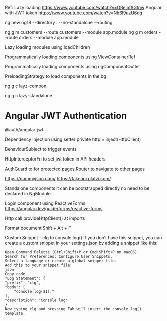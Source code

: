 
Ref:
Lazy loading 
    https://www.youtube.com/watch?v=GRelnf8Gtnw
Angular with JWT token 
    https://www.youtube.com/watch?v=Nh6l9uzU6dg

ng new ng18 --directory . --no-standalone --routing 

ng g m customers --route customers --module app.module
ng g m orders --route orders --module app.module

Lazy loading modules 
    using loadChildren 

Programmatically loading components 
    using ViewContainerRef 

Programmatically loading components 
    using ngComponentOutlet

PreloadingStrategy to load components in the bg

ng g c layz-compon 

ng g c lazy-standalone



# Angular JWT Authentication

@auth/angular-jwt 

Dependency injection using setter
    private http = inject(HttpClient)

BehaviourSubject to trigger events 

HttpInterceptorFn to set jwt token in API headers 

AuthGuard to for protected pages 
Router to navigate to other pages 

https://dummyjson.com/
https://fakeapi.platzi.com/

Standalone components 
    it can be bootstrapped directly 
    no need to be declared in NgModule 


Login component using ReactiveForms
    https://angular.dev/guide/forms/reactive-forms

Http call 
    provideHttpClient() at imports


Format document 
    Shift + Alt + F



Custom Snippet - clg to console.log()
    If you don’t have this snippet, you can create a custom snippet in your settings.json by adding a snippet like this:

    Open Command Palette (Ctrl+Shift+P or Cmd+Shift+P on macOS).
    Search for Preferences: Configure User Snippets.
    Select a language or create a global snippet file.
    Add this to your snippet file:
    json
    Copy code
    "Log Statement": {
    "prefix": "clg",
    "body": [
        "console.log($1);"
    ],
    "description": "Console log"
    }
    Now typing clg and pressing Tab will insert the console.log() template.







